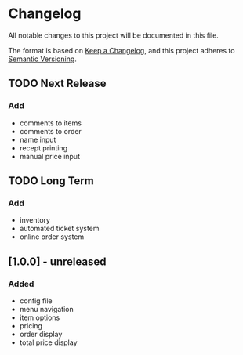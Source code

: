 # Changelog
All notable changes to this project will be documented in this file.

The format is based on [Keep a Changelog](https://keepachangelog.com/en/1.0.0/),
and this project adheres to [Semantic Versioning](https://semver.org/spec/v2.0.0.html).

## TODO Next Release
### Add
 - comments to items
 - comments to order
 - name input
 - recept printing
 - manual price input

## TODO Long Term
### Add
 - inventory
 - automated ticket system
 - online order system


## [1.0.0] - unreleased
### Added
 - config file
 - menu navigation
 - item options
 - pricing
 - order display
 - total price display
